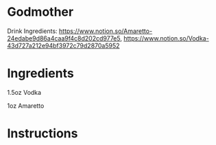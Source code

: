 # Godmother

Drink Ingredients: https://www.notion.so/Amaretto-24edabe9d86a4caa9f4c8d202cd977e5, https://www.notion.so/Vodka-43d727a212e94bf3972c79d2870a5952

# Ingredients

1.5oz Vodka

1oz Amaretto

# Instructions